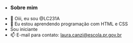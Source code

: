 - ### Sobre mim
- 👋 Oiii, eu sou @LC231A
- 🌱 Eu estou aprendendo programação com HTML e CSS
-  Sou iniciante
- 📫 E-mail para contato: laura.canzi@escola.pr.gov.br

<!---
LC231A/LC231A is a ✨ special ✨ repository because its `README.md` (this file) appears on your GitHub profile.
You can click the Preview link to take a look at your changes.
--->
